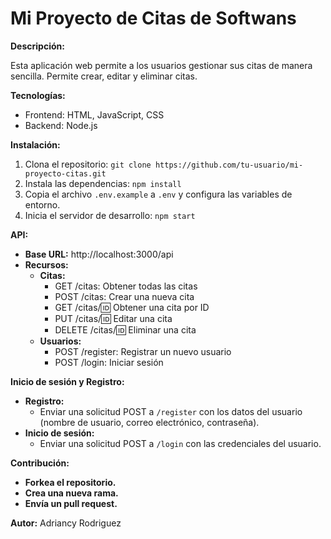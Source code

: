 # Mi Proyecto de Citas de Softwans

**Descripción:**

Esta aplicación web permite a los usuarios gestionar sus citas de manera sencilla. Permite crear, editar y eliminar citas.

**Tecnologías:**

* Frontend: HTML, JavaScript, CSS
* Backend: Node.js


**Instalación:**

1. Clona el repositorio: `git clone https://github.com/tu-usuario/mi-proyecto-citas.git`
2. Instala las dependencias: `npm install`
3. Copia el archivo `.env.example` a `.env` y configura las variables de entorno.
4. Inicia el servidor de desarrollo: `npm start`

**API:**

* **Base URL:** http://localhost:3000/api
* **Recursos:**
    * **Citas:**
        * GET /citas: Obtener todas las citas
        * POST /citas: Crear una nueva cita
        * GET /citas/:id: Obtener una cita por ID
        * PUT /citas/:id: Editar una cita
        * DELETE /citas/:id: Eliminar una cita
    * **Usuarios:**
        * POST /register: Registrar un nuevo usuario
        * POST /login: Iniciar sesión

**Inicio de sesión y Registro:**
* **Registro:**
    * Enviar una solicitud POST a `/register` con los datos del usuario (nombre de usuario, correo electrónico, contraseña).
* **Inicio de sesión:**
    * Enviar una solicitud POST a `/login` con las credenciales del usuario.

**Contribución:**

* **Forkea el repositorio.**
* **Crea una nueva rama.**
* **Envía un pull request.**

**Autor:**
Adriancy Rodriguez
